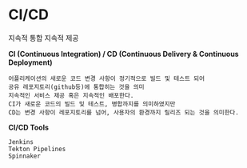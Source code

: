 # CI/CD

지속적 통합 지속적 제공

**CI (Continuous Integration) / CD (Continuous Delivery & Continuous Deployment)**

```
어플리케이션의 새로운 코드 변경 사항이 정기적으로 빌드 및 테스트 되어 
공유 레포지토리(github등)에 통합히는 것을 의미
지속적인 서비스 제공 혹은 지속적인 배포한다.
CI가 새로운 코드의 빌드 및 테스트, 병합까지를 의미하였지만
CD는 변경 사항이 레포지토리를 넘어, 사용자의 환경까지 릴리즈 되는 것을 의미한다.
```

**CI/CD Tools**
```
Jenkins
Tekton Pipelines
Spinnaker
```